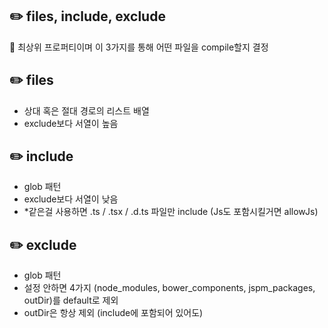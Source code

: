 ## :pencil2: files, include, exclude

:small_blue_diamond: 최상위 프로퍼티이며 이 3가지를 통해 어떤 파일을 compile할지 결정

## :pencil2: files
- 상대 혹은 절대 경로의 리스트 배열
- exclude보다 서열이 높음

## :pencil2: include
- glob 패턴
- exclude보다 서열이 낮음
- *같은걸 사용하면 .ts / .tsx / .d.ts 파일만 include (Js도 포함시킬거면 allowJs)

## :pencil2: exclude
- glob 패턴
- 설정 안하면 4가지 (node_modules, bower_components, jspm_packages, outDir)를 default로 제외
- outDir은 항상 제외 (include에 포함되어 있어도)
